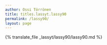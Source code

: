 ```yaml
---
author: Ossi Törrönen
title: titles.lassyt.lassy90
permalink: /lassy90/
layout: page
---
```

{% translate_file _lassyt/lassy90/lassy90.md %}